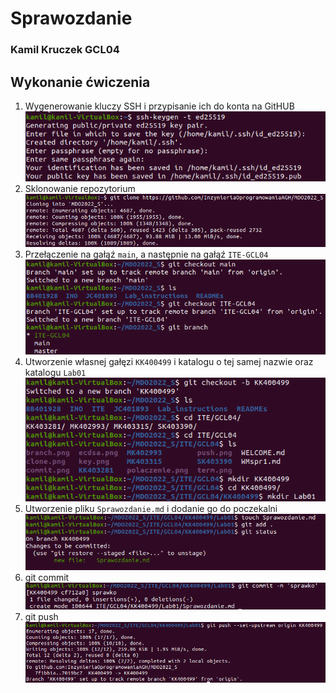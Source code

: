 ﻿# Sprawozdanie
### Kamil Kruczek GCL04
## Wykonanie ćwiczenia
1. Wygenerowanie kluczy SSH i przypisanie ich do konta na GitHUB
![Image](01.png)
2. Sklonowanie repozytorium
![Image](02.png)
3. Przełączenie na gałąź ```main```, a następnie na gałąź ```ITE-GCL04```
![Image](03.png)
4. Utworzenie własnej gałęzi ```KK400499``` i katalogu o tej samej nazwie oraz katalogu ```Lab01```
![Image](04.png)
5. Utworzenie pliku ```Sprawozdanie.md``` i dodanie go do poczekalni
![Image](05.png)
6. git commit 
![Image](06.png)
7. git push     
![Image](07.png)




